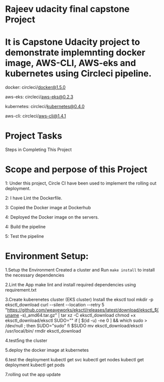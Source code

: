 # Rajeev udacity final capstone Project 
# It is Capstone Udacity project to demonstrate implemnting docker image, AWS-CLI, AWS-eks and kubernetes using Circleci pipeline.
  docker: circleci/docker@1.5.0

  aws-eks: circleci/aws-eks@0.2.3

  kubernetes: circleci/kubernetes@0.4.0

  aws-cli: circleci/aws-cli@1.4.1

# Project  Tasks
Steps in Completing This Project
 # Scope and perpose of this Project
 
 1: Under this project, Circle CI have been used to implement the rolling out deployment.
 
 2: I have Lint the Dockerfile.

 3: Copied the Docker image at Dockerhub

 4: Deployed the Docker image on the servers.

 4: Build the  pipeline
 
 5: Test the pipeline
   

# Environment Setup:
1.Setup the Environment
 Created a cluster and Run `make install` to install the necessary dependencies
 
2.Lint the App make lint and install required dependencies using requirement.txt

3.Create kuberenetes cluster (EKS cluster)
 Install the eksctl tool
   mkdir -p eksctl_download
   curl --silent --location --retry 5 "https://github.com/weaveworks/eksctl/releases/latest/download/eksctl_$(uname -s)_amd64.tar.gz" | tar xz -C eksctl_download
   chmod +x eksctl_download/eksctl
   SUDO=""
   if [ $(id -u) -ne 0 ] && which sudo > /dev/null ; then
   SUDO="sudo"
   fi
   $SUDO mv eksctl_download/eksctl /usr/local/bin/
   rmdir eksctl_download

4.test5ng the cluster
  
5.deploy the docker image at kubernetes

6.test the deployment
     kubectl get svc
     kubectl get nodes
     kubectl get deployment
     kubectl get pods
     
7.rolling out the app update 